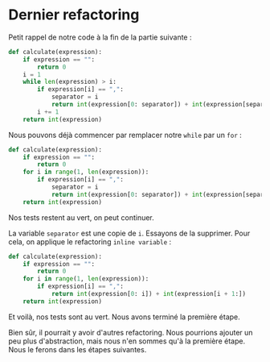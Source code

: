 # Dernier refactoring

Petit rappel de notre code à la fin de la partie suivante : 
```python
def calculate(expression):
    if expression == "":
        return 0
    i = 1
    while len(expression) > i:
        if expression[i] == ",":
            separator = i
            return int(expression[0: separator]) + int(expression[separator + 1:])
        i += 1
    return int(expression)
```

Nous pouvons déjà commencer par remplacer notre `while` par un `for` : 
```python
def calculate(expression):
    if expression == "":
        return 0
    for i in range(1, len(expression)):
        if expression[i] == ",":
            separator = i
            return int(expression[0: separator]) + int(expression[separator + 1:])
    return int(expression)
```

Nos tests restent au vert, on peut continuer.

La variable `separator` est une copie de `i`. Essayons de la supprimer. Pour cela, on applique le refactoring `inline variable` :
```python
def calculate(expression):
    if expression == "":
        return 0
    for i in range(1, len(expression)):
        if expression[i] == ",":
            return int(expression[0: i]) + int(expression[i + 1:])
    return int(expression)
```

Et voilà, nos tests sont au vert. Nous avons terminé la première étape.

Bien sûr, il pourrait y avoir d'autres refactoring. Nous pourrions ajouter un peu plus d'abstraction, mais nous n'en sommes qu'à la première étape. Nous le ferons dans les étapes suivantes.
